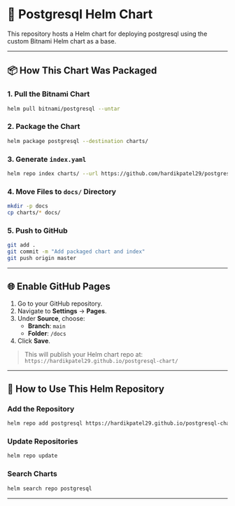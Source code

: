 # 🧪 Postgresql Helm Chart

This repository hosts a Helm chart for deploying postgresql using the custom Bitnami Helm chart as a base.

---

## 📦 How This Chart Was Packaged

### 1. Pull the Bitnami Chart

```bash
helm pull bitnami/postgresql --untar
```

### 2. Package the Chart

```bash
helm package postgresql --destination charts/
```

### 3. Generate `index.yaml`

```bash
helm repo index charts/ --url https://github.com/hardikpatel29/postgresql-chart/
```

### 4. Move Files to `docs/` Directory

```bash
mkdir -p docs
cp charts/* docs/
```

### 5. Push to GitHub

```bash
git add .
git commit -m "Add packaged chart and index"
git push origin master
```

---

## 🌐 Enable GitHub Pages

1. Go to your GitHub repository.
2. Navigate to **Settings** → **Pages**.
3. Under **Source**, choose:
   - **Branch**: `main`
   - **Folder**: `/docs`
4. Click **Save**.

> This will publish your Helm chart repo at:  
> `https://hardikpatel29.github.io/postgresql-chart/`

---

## 🚀 How to Use This Helm Repository

### Add the Repository

```bash
helm repo add postgresql https://hardikpatel29.github.io/postgresql-chart/
```

### Update Repositories

```bash
helm repo update
```

### Search Charts

```bash
helm search repo postgresql
```

---


